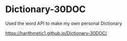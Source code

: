 # Dictionary-30DOC

Used the word API to make my own personal Dictionary

https://harithmetic1.github.io/Dictionary-30DOC/
